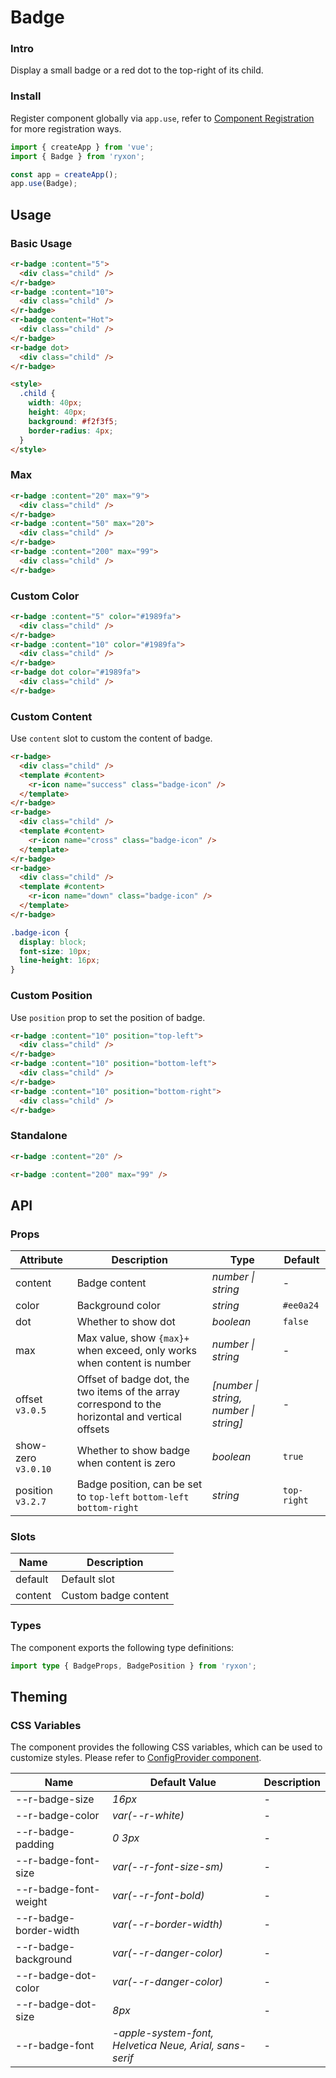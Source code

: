 # Badge

### Intro

Display a small badge or a red dot to the top-right of its child.

### Install

Register component globally via `app.use`, refer to [Component Registration](#/en-US/advanced-usage#zu-jian-zhu-ce) for more registration ways.

```js
import { createApp } from 'vue';
import { Badge } from 'ryxon';

const app = createApp();
app.use(Badge);
```

## Usage

### Basic Usage

```html
<r-badge :content="5">
  <div class="child" />
</r-badge>
<r-badge :content="10">
  <div class="child" />
</r-badge>
<r-badge content="Hot">
  <div class="child" />
</r-badge>
<r-badge dot>
  <div class="child" />
</r-badge>

<style>
  .child {
    width: 40px;
    height: 40px;
    background: #f2f3f5;
    border-radius: 4px;
  }
</style>
```

### Max

```html
<r-badge :content="20" max="9">
  <div class="child" />
</r-badge>
<r-badge :content="50" max="20">
  <div class="child" />
</r-badge>
<r-badge :content="200" max="99">
  <div class="child" />
</r-badge>
```

### Custom Color

```html
<r-badge :content="5" color="#1989fa">
  <div class="child" />
</r-badge>
<r-badge :content="10" color="#1989fa">
  <div class="child" />
</r-badge>
<r-badge dot color="#1989fa">
  <div class="child" />
</r-badge>
```

### Custom Content

Use `content` slot to custom the content of badge.

```html
<r-badge>
  <div class="child" />
  <template #content>
    <r-icon name="success" class="badge-icon" />
  </template>
</r-badge>
<r-badge>
  <div class="child" />
  <template #content>
    <r-icon name="cross" class="badge-icon" />
  </template>
</r-badge>
<r-badge>
  <div class="child" />
  <template #content>
    <r-icon name="down" class="badge-icon" />
  </template>
</r-badge>
```

```css
.badge-icon {
  display: block;
  font-size: 10px;
  line-height: 16px;
}
```

### Custom Position

Use `position` prop to set the position of badge.

```html
<r-badge :content="10" position="top-left">
  <div class="child" />
</r-badge>
<r-badge :content="10" position="bottom-left">
  <div class="child" />
</r-badge>
<r-badge :content="10" position="bottom-right">
  <div class="child" />
</r-badge>
```

### Standalone

```html
<r-badge :content="20" />

<r-badge :content="200" max="99" />
```

## API

### Props

| Attribute | Description | Type | Default |
| --- | --- | --- | --- |
| content | Badge content | _number \| string_ | - |
| color | Background color | _string_ | `#ee0a24` |
| dot | Whether to show dot | _boolean_ | `false` |
| max | Max value, show `{max}+` when exceed, only works when content is number | _number \| string_ | - |
| offset `v3.0.5` | Offset of badge dot, the two items of the array correspond to the horizontal and vertical offsets | _[number \| string, number \| string]_ | - |
| show-zero `v3.0.10` | Whether to show badge when content is zero | _boolean_ | `true` |
| position `v3.2.7` | Badge position, can be set to `top-left` `bottom-left` `bottom-right` | _string_ | `top-right` |

### Slots

| Name    | Description          |
| ------- | -------------------- |
| default | Default slot         |
| content | Custom badge content |

### Types

The component exports the following type definitions:

```ts
import type { BadgeProps, BadgePosition } from 'ryxon';
```

## Theming

### CSS Variables

The component provides the following CSS variables, which can be used to customize styles. Please refer to [ConfigProvider component](#/en-US/config-provider).

| Name | Default Value | Description |
| --- | --- | --- |
| --r-badge-size | _16px_ | - |
| --r-badge-color | _var(--r-white)_ | - |
| --r-badge-padding | _0 3px_ | - |
| --r-badge-font-size | _var(--r-font-size-sm)_ | - |
| --r-badge-font-weight | _var(--r-font-bold)_ | - |
| --r-badge-border-width | _var(--r-border-width)_ | - |
| --r-badge-background | _var(--r-danger-color)_ | - |
| --r-badge-dot-color | _var(--r-danger-color)_ | - |
| --r-badge-dot-size | _8px_ | - |
| --r-badge-font | _-apple-system-font, Helvetica Neue, Arial, sans-serif_ | - |
